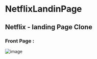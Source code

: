 # NetflixLandinPage
## Netflix - landing Page Clone

### Front Page :

![image](https://user-images.githubusercontent.com/69816206/162496029-2fbdd809-1f41-481a-bf88-36ff87897931.png)
